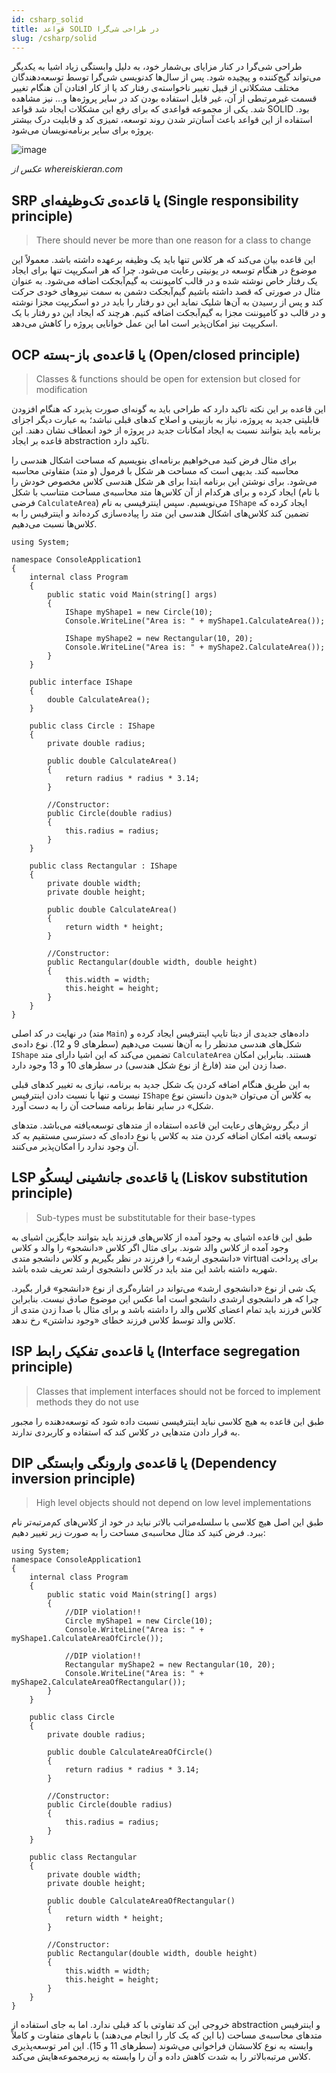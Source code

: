 ```yaml
---
id: csharp_solid
title: قواعد SOLID در طراحی شی‌گرا
slug: /csharp/solid
---
```


طراحی شی‌گرا در کنار مزایای بی‌شمار خود، به دلیل وابستگی زیاد اشیا به یکدیگر می‌تواند گیج‌کننده و پیچیده شود. پس از سال‌ها کدنویسی شی‌گرا توسط توسعه‌دهندگان مختلف مشکلاتی از قبیل تغییر ناخواسته‌ی رفتار کد یا از کار افتادن آن هنگام تغییر قسمت غیرمرتبطی از آن، غیر قابل استفاده بودن کد در سایر پروژه‌ها و… نیز مشاهده شد. یکی از مجموعه قواعدی که برای رفع این مشکلات ایجاد شد قواعد SOLID بود. استفاده از این قواعد باعث آسان‌تر شدن روند توسعه، تمیزی کد و قابلیت درک بیشتر پروژه برای سایر برنامه‌نویسان می‌شود.

![image](/img/oop_solid.png)

*عکس از whereiskieran.com*

## SRP یا قاعده‌ی تک‌وظیفه‌ای (Single responsibility principle)

> There should never be more than one reason for a class to change

این قاعده بیان می‌کند که هر کلاس تنها باید یک وظیفه برعهده داشته باشد. معمولاً این موضوع در هنگام توسعه در یونیتی رعایت می‌شود. چرا که هر اسکریپت تنها برای ایجاد یک رفتار خاص نوشته شده و در قالب کامپوننت به گیم‌آبجکت اضافه می‌شود. به عنوان مثال در صورتی که قصد داشته باشیم گیم‌آبجکت دشمن به سمت نیروهای خودی حرکت کند و پس از رسیدن به آن‌ها شلیک نماید این دو رفتار را باید در دو اسکریپت مجزا نوشته و در قالب دو کامپوننت مجزا به گیم‌آبجکت اضافه کنیم. هرچند که ایجاد این دو رفتار با یک اسکریپت نیز امکان‌پذیر است اما این عمل خوانایی پروژه را کاهش می‌دهد.

## OCP یا قاعده‌ی باز-بسته (Open/closed principle)

> Classes & functions should be open for extension but closed for modification

این قاعده بر این نکته تاکید دارد که طراحی باید به گونه‌ای صورت پذیرد که هنگام افزودن قابلیتی جدید به پروژه، نیاز به بازبینی و اصلاح کدهای قبلی نباشد؛ به عبارت دیگر اجزای برنامه باید بتوانند نسبت به ایجاد امکانات جدید در پروژه از خود انعطاف نشان دهند. این قاعده بر ایجاد abstraction تاکید دارد.

برای مثال فرض کنید می‌خواهیم برنامه‌ای بنویسیم که مساحت اشکال هندسی را محاسبه کند. بدیهی است که مساحت هر شکل با فرمول (و متد) متفاوتی محاسبه می‌شود. برای نوشتن این برنامه ابتدا برای هر شکل هندسی کلاس مخصوص خودش را ایجاد کرده و برای هرکدام از آن کلاس‌ها متد محاسبه‌ی مساحت متناسب با شکل (با نام فرضی `CalculateArea`) می‌نویسیم. سپس اینترفیسی به نام `IShape` ایجاد کرده که تضمین کند کلاس‌های اشکال هندسی این متد را پیاده‌سازی کرده‌اند و اینترفیس را به کلاس‌ها نسبت می‌دهیم.

```clike
using System;

namespace ConsoleApplication1
{
    internal class Program
    {
        public static void Main(string[] args)
        {
            IShape myShape1 = new Circle(10);
            Console.WriteLine("Area is: " + myShape1.CalculateArea());
            
            IShape myShape2 = new Rectangular(10, 20);
            Console.WriteLine("Area is: " + myShape2.CalculateArea());
        }
    }
    
    public interface IShape
    {
        double CalculateArea();
    }
    
    public class Circle : IShape
    {
        private double radius;
        
        public double CalculateArea()
        {
            return radius * radius * 3.14;
        }
        
        //Constructor:
        public Circle(double radius)
        {
            this.radius = radius;
        }
    }
    
    public class Rectangular : IShape
    {
        private double width;
        private double height;
        
        public double CalculateArea()
        {
            return width * height;
        }
        
        //Constructor:
        public Rectangular(double width, double height)
        {
            this.width = width;
            this.height = height;
        }
    }
}
```

در نهایت در کد اصلی (متد `Main`) داده‌های جدیدی از دیتا تایپ اینترفیس ایجاد کرده و شکل‌های هندسی مدنظر را به آن‌ها نسبت می‌دهیم (سطرهای 9 و 12). نوع داده‌ی `IShape` تضمین می‌کند که این اشیا دارای متد `CalculateArea` هستند. بنابراین امکان صدا زدن این متد (فارغ از نوع شکل هندسی) در سطرهای 10 و 13 وجود دارد.

به این طریق هنگام اضافه کردن یک شکل جدید به برنامه، نیازی به تغییر کدهای قبلی نیست و تنها با نسبت دادن اینترفیس `IShape` به کلاس آن می‌توان «بدون دانستن نوع شکل» در سایر نقاط برنامه مساحت آن را به دست آورد.

از دیگر روش‌های رعایت این قاعده استفاده از متدهای توسعه‌یافته می‌باشد. متدهای توسعه یافته امکان اضافه کردن متد به کلاس یا نوع داده‌ای که دسترسی مستقیم به کد آن وجود ندارد را امکان‌پذیر می‌کنند.

## LSP یا قاعده‌ی جانشینی لیسکُو (Liskov substitution principle)

> Sub-types must be substitutable for their base-types

طبق این قاعده اشیای به وجود آمده از کلاس‌های فرزند باید بتوانند جایگزین اشیای به وجود آمده از کلاس والد شوند. برای مثال اگر کلاس «دانشجو» را والد و کلاس «دانشجوی ارشد» را فرزند در نظر بگیریم و کلاس دانشجو متدی virtual برای پرداخت شهریه داشته باشد این متد باید در کلاس دانشجوی ارشد تعریف شده باشد.

یک شی از نوع «دانشجوی ارشد» می‌تواند در اشاره‌گری از نوع «دانشجو» قرار بگیرد. چرا که هر دانشجوی ارشدی دانشجو است اما عکس این موضوع صادق نیست. بنابراین کلاس فرزند باید تمام اعضای کلاس والد را داشته باشد و برای مثال با صدا زدن متدی از کلاس والد توسط کلاس فرزند خطای «وجود نداشتن» رخ ندهد.

## ISP یا قاعده‌ی تفکیک رابط (Interface segregation principle)

> Classes that implement interfaces should not be forced to implement methods they do not use

طبق این قاعده به هیچ کلاسی نباید اینترفیسی نسبت داده شود که توسعه‌دهنده را مجبور به قرار دادن متدهایی در کلاس کند که استفاده و کاربردی ندارند.

## DIP یا قاعده‌ی وارونگی وابستگی (Dependency inversion principle)

> High level objects should not depend on low level implementations

طبق این اصل هیچ کلاسی با سلسله‌مراتب بالاتر نباید در خود از کلاس‌های کم‌مرتبه‌تر نام ببرد. فرض کنید کد مثال محاسبه‌ی مساحت را به صورت زیر تغییر دهیم:

```clike
using System;
namespace ConsoleApplication1
{
    internal class Program
    {
        public static void Main(string[] args)
        {
            //DIP violation!!
            Circle myShape1 = new Circle(10);
            Console.WriteLine("Area is: " + myShape1.CalculateAreaOfCircle());
            
            //DIP violation!!
            Rectangular myShape2 = new Rectangular(10, 20);
            Console.WriteLine("Area is: " + myShape2.CalculateAreaOfRectangular());
        }
    }
    
    public class Circle
    {
        private double radius;
        
        public double CalculateAreaOfCircle()
        {
            return radius * radius * 3.14;
        }
        
        //Constructor:
        public Circle(double radius)
        {
            this.radius = radius;
        }
    }
    
    public class Rectangular
    {
        private double width;
        private double height;
        
        public double CalculateAreaOfRectangular()
        {
            return width * height;
        }
        
        //Constructor:
        public Rectangular(double width, double height)
        {
            this.width = width;
            this.height = height;
        }
    }
}
```

خروجی این کد تفاوتی با کد قبلی ندارد. اما به جای استفاده از abstraction و اینترفیس متدهای محاسبه‌ی مساحت (با این که یک کار را انجام می‌دهند) با نام‌های متفاوت و کاملاً وابسته به نوع کلاسشان فراخوانی می‌شوند (سطرهای 11 و 15). این امر توسعه‌پذیری کلاس مرتبه‌بالاتر را به شدت کاهش داده و آن را وابسته به زیرمجموعه‌هایش می‌کند.